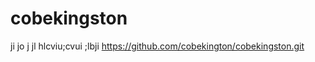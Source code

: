 # cobekingston

 ji
  jo j
   jl hlcviu;cvui
   ;lbji
https://github.com/cobekington/cobekingston.git
